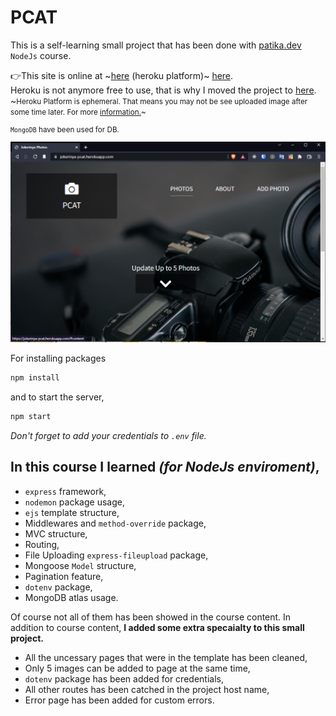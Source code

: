 # PCAT

This is a self-learning small project that has been done with <a href="https://www.patika.dev/" target="_blank">patika.dev</a> `NodeJs` course.

👉This site is online at ~<a href="https://jokerinya-pcat.herokuapp.com/" target="_blank">here</a> (heroku platform)~ <a href="https://jokerinya-photo.onrender.com/" target=_blank>here</a>.  
Heroku is not anymore free to use, that is why I moved the project to <a href="https://www.render.com/" target=_blank>here</a>.
~<small>Heroku Platform is ephemeral. That means you may not be see uploaded image after some time later. For more <a href="https://devcenter.heroku.com/articles/dynos#ephemeral-filesystem" target="_blank">information.</a>~

`MongoDB` have been used for DB.

![Capture.PNG](Capture.PNG)

</small>

For installing packages

```bash
npm install
```

and to start the server,

```bash
npm start
```

_Don't forget to add your credentials to `.env` file._

## In this course I learned _(for NodeJs enviroment)_,

- `express` framework,
- `nodemon` package usage,
- `ejs` template structure,
- Middlewares and `method-override` package,
- MVC structure,
- Routing,
- File Uploading `express-fileupload` package,
- Mongoose `Model` structure,
- Pagination feature,
- `dotenv` package,
- MongoDB atlas usage.

Of course not all of them has been showed in the course content. In addition to course content, **I added some extra specaialty to this small project.**

- All the uncessary pages that were in the template has been cleaned,
- Only 5 images can be added to page at the same time,
- `dotenv` package has been added for credentials,
- All other routes has been catched in the project host name,
- Error page has been added for custom errors.
